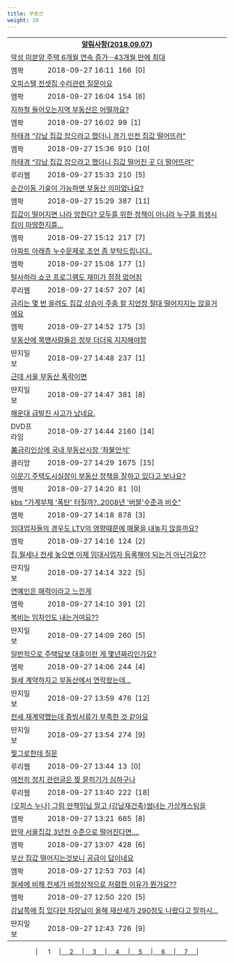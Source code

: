 ```yaml
---
title: 부동산
weight: 10
---
```



<table>
<tr class='notice'><td colspan='2'><a href='http://latent.club/notice/'><center><b>알림사항(2018.09.07)</b></center></a></td></tr>
<tr class='title_link'><td colspan="2"><a href="http://mlbpark.donga.com/mp/b.php?id=201809270023527148&p=1&b=bullpen&m=view&select=sct&site=donga.com">악성 미분양 주택 6개월 연속 증가···43개월 만에 최대</a></td></tr>
<tr class='title_info'><td width='55px' class=mlb>엠팍</td><td>&nbsp;&nbsp;&nbsp;2018-09-27 16:11&nbsp;&nbsp;<span class="view">166</span>&nbsp;&nbsp;<span class="reply">[0]</span></td></tr>
<tr class='title_link'><td colspan="2"><a href="http://mlbpark.donga.com/mp/b.php?id=201809270023527028&p=1&b=bullpen&m=view&select=sct&site=donga.com">오피스텔 전셋집 수리관련 질문이요</a></td></tr>
<tr class='title_info'><td width='55px' class=mlb>엠팍</td><td>&nbsp;&nbsp;&nbsp;2018-09-27 16:04&nbsp;&nbsp;<span class="view">154</span>&nbsp;&nbsp;<span class="reply">[6]</span></td></tr>
<tr class='title_link'><td colspan="2"><a href="http://mlbpark.donga.com/mp/b.php?id=201809270023526968&p=1&b=bullpen&m=view&select=sct&site=facebook.com">지하철 들어오는지역 부동산은 어떨까요?</a></td></tr>
<tr class='title_info'><td width='55px' class=mlb>엠팍</td><td>&nbsp;&nbsp;&nbsp;2018-09-27 16:02&nbsp;&nbsp;<span class="view">99</span>&nbsp;&nbsp;<span class="reply">[1]</span></td></tr>
<tr class='title_link'><td colspan="2"><a href="http://mlbpark.donga.com/mp/b.php?id=201809270023526356&p=1&b=bullpen&m=view&select=sct&site=donga.com">하태경 “강남 집값 잡으라고 했더니 경기 인천 집값 떨어뜨려”</a></td></tr>
<tr class='title_info'><td width='55px' class=mlb>엠팍</td><td>&nbsp;&nbsp;&nbsp;2018-09-27 15:36&nbsp;&nbsp;<span class="view">910</span>&nbsp;&nbsp;<span class="reply">[10]</span></td></tr>
<tr class='title_link'><td colspan="2"><a href="http://m.ruliweb.com/community/board/300148/read/32549221">하태경 “강남 집값 잡으라고 했더니 집값 떨어진 곳 더 떨어뜨려”</a></td></tr>
<tr class='title_info'><td width='55px' class=ruli>루리웹</td><td>&nbsp;&nbsp;&nbsp;2018-09-27 15:33&nbsp;&nbsp;<span class="view">210</span>&nbsp;&nbsp;<span class="reply">[5]</span></td></tr>
<tr class='title_link'><td colspan="2"><a href="http://mlbpark.donga.com/mp/b.php?id=201809270023526200&p=1&b=bullpen&m=view&select=sct&site=donga.com">순간이동 기술이 가능하면 부동산 의미없나요?</a></td></tr>
<tr class='title_info'><td width='55px' class=mlb>엠팍</td><td>&nbsp;&nbsp;&nbsp;2018-09-27 15:29&nbsp;&nbsp;<span class="view">387</span>&nbsp;&nbsp;<span class="reply">[11]</span></td></tr>
<tr class='title_link'><td colspan="2"><a href="http://mlbpark.donga.com/mp/b.php?id=201809270023525828&p=1&b=bullpen&m=view&select=sct&site=donga.com">집값이 떨어지면 나라 망한다? 모두를 위한 정책이 아니라 누구를 희생시킴이 마땅한지를...</a></td></tr>
<tr class='title_info'><td width='55px' class=mlb>엠팍</td><td>&nbsp;&nbsp;&nbsp;2018-09-27 15:12&nbsp;&nbsp;<span class="view">217</span>&nbsp;&nbsp;<span class="reply">[7]</span></td></tr>
<tr class='title_link'><td colspan="2"><a href="http://mlbpark.donga.com/mp/b.php?id=201809270023525735&p=1&b=bullpen&m=view&select=sct&site=donga.com">아파트 아래층 누수문제로 조언 좀 부탁드립니다..</a></td></tr>
<tr class='title_info'><td width='55px' class=mlb>엠팍</td><td>&nbsp;&nbsp;&nbsp;2018-09-27 15:08&nbsp;&nbsp;<span class="view">177</span>&nbsp;&nbsp;<span class="reply">[1]</span></td></tr>
<tr class='title_link'><td colspan="2"><a href="http://m.ruliweb.com/community/board/300148/read/32549157">털사하라 쇼코 프로그램도 재미가 점점 없어짐</a></td></tr>
<tr class='title_info'><td width='55px' class=ruli>루리웹</td><td>&nbsp;&nbsp;&nbsp;2018-09-27 14:57&nbsp;&nbsp;<span class="view">207</span>&nbsp;&nbsp;<span class="reply">[4]</span></td></tr>
<tr class='title_link'><td colspan="2"><a href="http://mlbpark.donga.com/mp/b.php?id=201809270023525348&p=1&b=bullpen&m=view&select=sct&site=donga.com">금리는 몇 번 올려도 집값 상승이 주춤 할 지언정 절대 떨어지지는 않을거에요</a></td></tr>
<tr class='title_info'><td width='55px' class=mlb>엠팍</td><td>&nbsp;&nbsp;&nbsp;2018-09-27 14:52&nbsp;&nbsp;<span class="view">175</span>&nbsp;&nbsp;<span class="reply">[3]</span></td></tr>
<tr class='title_link'><td colspan="2"><a href="http://www.ddanzi.com/index.php?m=1&document_srl=531931624">부동산에 목맨사람들은 정부 더더욱 지지해야함 </a></td></tr>
<tr class='title_info'><td width='55px' class=ddan>딴지일보</td><td>&nbsp;&nbsp;&nbsp;2018-09-27 14:48&nbsp;&nbsp;<span class="view">237</span>&nbsp;&nbsp;<span class="reply">[1]</span></td></tr>
<tr class='title_link'><td colspan="2"><a href="http://www.ddanzi.com/index.php?m=1&document_srl=531931373">근데 서울 부동산 폭락이면 </a></td></tr>
<tr class='title_info'><td width='55px' class=ddan>딴지일보</td><td>&nbsp;&nbsp;&nbsp;2018-09-27 14:47&nbsp;&nbsp;<span class="view">381</span>&nbsp;&nbsp;<span class="reply">[8]</span></td></tr>
<tr class='title_link'><td colspan="2"><a href="https://dvdprime.com/g2/bbs/board.php?bo_table=comm&wr_id=18965487">해운대 급발진 사고가 났네요.</a></td></tr>
<tr class='title_info'><td width='55px' class=dvd>DVD프라임</td><td>&nbsp;&nbsp;&nbsp;2018-09-27 14:44&nbsp;&nbsp;<span class="view">2160</span>&nbsp;&nbsp;<span class="reply">[14]</span></td></tr>
<tr class='title_link'><td colspan="2"><a href="https://www.clien.net/service/board/park/12637418">美금리인상에 국내 부동산시장 '좌불안석'</a></td></tr>
<tr class='title_info'><td width='55px' class=clien>클리앙</td><td>&nbsp;&nbsp;&nbsp;2018-09-27 14:29&nbsp;&nbsp;<span class="view">1675</span>&nbsp;&nbsp;<span class="reply">[15]</span></td></tr>
<tr class='title_link'><td colspan="2"><a href="http://mlbpark.donga.com/mp/b.php?id=201809270023524577&p=1&b=bullpen&m=view&select=sct&site=twitter.com">이문기 주택도시실장이 부동산 정책을 잘하고 있다고 보나요?</a></td></tr>
<tr class='title_info'><td width='55px' class=mlb>엠팍</td><td>&nbsp;&nbsp;&nbsp;2018-09-27 14:20&nbsp;&nbsp;<span class="view">81</span>&nbsp;&nbsp;<span class="reply">[0]</span></td></tr>
<tr class='title_link'><td colspan="2"><a href="http://mlbpark.donga.com/mp/b.php?id=201809270023524544&p=1&b=bullpen&m=view&select=sct&site=donga.com">kbs "가계부채 '폭탄' 터질까?..2008년 '버블'수준과 비슷"</a></td></tr>
<tr class='title_info'><td width='55px' class=mlb>엠팍</td><td>&nbsp;&nbsp;&nbsp;2018-09-27 14:18&nbsp;&nbsp;<span class="view">878</span>&nbsp;&nbsp;<span class="reply">[3]</span></td></tr>
<tr class='title_link'><td colspan="2"><a href="http://mlbpark.donga.com/mp/b.php?id=201809270023524502&p=1&b=bullpen&m=view&select=sct&site=donga.com">임대업자들의 경우도 LTV의 영향때문에 매물을 내놓지 않을까요?</a></td></tr>
<tr class='title_info'><td width='55px' class=mlb>엠팍</td><td>&nbsp;&nbsp;&nbsp;2018-09-27 14:16&nbsp;&nbsp;<span class="view">124</span>&nbsp;&nbsp;<span class="reply">[2]</span></td></tr>
<tr class='title_link'><td colspan="2"><a href="http://www.ddanzi.com/index.php?m=1&document_srl=531926830">집 월세나 전세 놓으면 이제 임대사업자 등록해야 되는거 아닌가요?? </a></td></tr>
<tr class='title_info'><td width='55px' class=ddan>딴지일보</td><td>&nbsp;&nbsp;&nbsp;2018-09-27 14:14&nbsp;&nbsp;<span class="view">322</span>&nbsp;&nbsp;<span class="reply">[5]</span></td></tr>
<tr class='title_link'><td colspan="2"><a href="http://mlbpark.donga.com/mp/b.php?id=201809270023524388&p=1&b=bullpen&m=view&select=sct&site=donga.com">연예인은 매력이라고 느낀게</a></td></tr>
<tr class='title_info'><td width='55px' class=mlb>엠팍</td><td>&nbsp;&nbsp;&nbsp;2018-09-27 14:10&nbsp;&nbsp;<span class="view">391</span>&nbsp;&nbsp;<span class="reply">[2]</span></td></tr>
<tr class='title_link'><td colspan="2"><a href="http://www.ddanzi.com/index.php?m=1&document_srl=531925907">복비는 임차인도 내는거여요?? </a></td></tr>
<tr class='title_info'><td width='55px' class=ddan>딴지일보</td><td>&nbsp;&nbsp;&nbsp;2018-09-27 14:09&nbsp;&nbsp;<span class="view">260</span>&nbsp;&nbsp;<span class="reply">[5]</span></td></tr>
<tr class='title_link'><td colspan="2"><a href="http://mlbpark.donga.com/mp/b.php?id=201809270023524304&p=1&b=bullpen&m=view&select=sct&site=donga.com">일반적으로 주택담보 대출이란 게 몇년짜리인가요?</a></td></tr>
<tr class='title_info'><td width='55px' class=mlb>엠팍</td><td>&nbsp;&nbsp;&nbsp;2018-09-27 14:06&nbsp;&nbsp;<span class="view">244</span>&nbsp;&nbsp;<span class="reply">[4]</span></td></tr>
<tr class='title_link'><td colspan="2"><a href="http://www.ddanzi.com/index.php?m=1&document_srl=531924446">월세 계약하자고 부동산에서 연락왔는데... </a></td></tr>
<tr class='title_info'><td width='55px' class=ddan>딴지일보</td><td>&nbsp;&nbsp;&nbsp;2018-09-27 13:59&nbsp;&nbsp;<span class="view">476</span>&nbsp;&nbsp;<span class="reply">[12]</span></td></tr>
<tr class='title_link'><td colspan="2"><a href="http://www.ddanzi.com/index.php?m=1&document_srl=531923811">전세 재계약했는데 증빙서류가 부족한 것 같아요 </a></td></tr>
<tr class='title_info'><td width='55px' class=ddan>딴지일보</td><td>&nbsp;&nbsp;&nbsp;2018-09-27 13:54&nbsp;&nbsp;<span class="view">274</span>&nbsp;&nbsp;<span class="reply">[9]</span></td></tr>
<tr class='title_link'><td colspan="2"><a href="http://m.ruliweb.com/community/board/300148/read/32549022">찢그로한테 질문</a></td></tr>
<tr class='title_info'><td width='55px' class=ruli>루리웹</td><td>&nbsp;&nbsp;&nbsp;2018-09-27 13:44&nbsp;&nbsp;<span class="view">13</span>&nbsp;&nbsp;<span class="reply">[0]</span></td></tr>
<tr class='title_link'><td colspan="2"><a href="http://m.ruliweb.com/community/board/300148/read/32549013">여전히 정치 관련글은 찢 묻히기가 심하구나</a></td></tr>
<tr class='title_info'><td width='55px' class=ruli>루리웹</td><td>&nbsp;&nbsp;&nbsp;2018-09-27 13:40&nbsp;&nbsp;<span class="view">222</span>&nbsp;&nbsp;<span class="reply">[18]</span></td></tr>
<tr class='title_link'><td colspan="2"><a href="http://mlbpark.donga.com/mp/b.php?id=201809270023523062&p=1&b=bullpen&m=view&select=sct&site=donga.com">[오피스 누나] 그럼 안책임님 말고 (강남재건축)썸녀는 가상캐스팅을</a></td></tr>
<tr class='title_info'><td width='55px' class=mlb>엠팍</td><td>&nbsp;&nbsp;&nbsp;2018-09-27 13:21&nbsp;&nbsp;<span class="view">665</span>&nbsp;&nbsp;<span class="reply">[8]</span></td></tr>
<tr class='title_link'><td colspan="2"><a href="http://mlbpark.donga.com/mp/b.php?id=201809270023522684&p=1&b=bullpen&m=view&select=sct&site=donga.com">만약 서울집값 3년전 수준으로 떨어진다면....</a></td></tr>
<tr class='title_info'><td width='55px' class=mlb>엠팍</td><td>&nbsp;&nbsp;&nbsp;2018-09-27 13:07&nbsp;&nbsp;<span class="view">428</span>&nbsp;&nbsp;<span class="reply">[6]</span></td></tr>
<tr class='title_link'><td colspan="2"><a href="http://mlbpark.donga.com/mp/b.php?id=201809270023522195&p=1&b=bullpen&m=view&select=sct&site=donga.com">부산 집값 떨어지는것보니 공급이 답이네요</a></td></tr>
<tr class='title_info'><td width='55px' class=mlb>엠팍</td><td>&nbsp;&nbsp;&nbsp;2018-09-27 12:53&nbsp;&nbsp;<span class="view">703</span>&nbsp;&nbsp;<span class="reply">[4]</span></td></tr>
<tr class='title_link'><td colspan="2"><a href="http://mlbpark.donga.com/mp/b.php?id=201809270023522105&p=1&b=bullpen&m=view&select=sct&site=donga.com">월세에 비해 전세가 비정상적으로 저렴한 이유가 뭔가요??</a></td></tr>
<tr class='title_info'><td width='55px' class=mlb>엠팍</td><td>&nbsp;&nbsp;&nbsp;2018-09-27 12:50&nbsp;&nbsp;<span class="view">220</span>&nbsp;&nbsp;<span class="reply">[5]</span></td></tr>
<tr class='title_link'><td colspan="2"><a href="http://www.ddanzi.com/index.php?m=1&document_srl=531913306">강남쪽에 집 있다던 차장님이 올해 재산세가 290정도 나왔다고 말하시... </a></td></tr>
<tr class='title_info'><td width='55px' class=ddan>딴지일보</td><td>&nbsp;&nbsp;&nbsp;2018-09-27 12:43&nbsp;&nbsp;<span class="view">726</span>&nbsp;&nbsp;<span class="reply">[9]</span></td></tr>
</table><center><span class="foot_index"><td>| &nbsp;&nbsp;&nbsp;&nbsp;&nbsp;1&nbsp;&nbsp;&nbsp;&nbsp;&nbsp;</a></td><td>|<a href="./page2/">&nbsp;&nbsp;&nbsp;&nbsp;&nbsp;2&nbsp;&nbsp;&nbsp;&nbsp;&nbsp;</a></td><td>|<a href="./page3/">&nbsp;&nbsp;&nbsp;&nbsp;&nbsp;3&nbsp;&nbsp;&nbsp;&nbsp;&nbsp;</a></td><td>|<a href="./page4/">&nbsp;&nbsp;&nbsp;&nbsp;&nbsp;4&nbsp;&nbsp;&nbsp;&nbsp;&nbsp;</a></td><td>|<a href="./page5/">&nbsp;&nbsp;&nbsp;&nbsp;&nbsp;5&nbsp;&nbsp;&nbsp;&nbsp;&nbsp;</a></td><td>|<a href="./page6/">&nbsp;&nbsp;&nbsp;&nbsp;&nbsp;6&nbsp;&nbsp;&nbsp;&nbsp;&nbsp;</a></td><td>|<a href="./page7/">&nbsp;&nbsp;&nbsp;&nbsp;&nbsp;7&nbsp;&nbsp;&nbsp;&nbsp;&nbsp;</a>|</td></tr></span></center>
